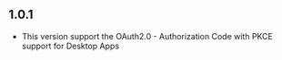 ## 1.0.1

* This version support the OAuth2.0 - Authorization Code with PKCE support for Desktop Apps
